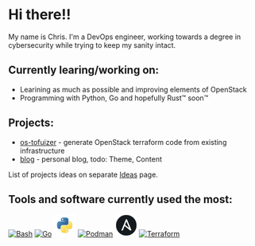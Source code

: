# Hi there!!
My name is Chris. 
I'm a DevOps engineer, working towards a degree in cybersecurity 
while trying to keep my sanity intact.

## Currently learing/working on:
- Learining as much as possible and improving elements of OpenStack
- Programming with Python, Go and hopefully Rust™️ soon™️

## Projects:
- [os-tofuizer](https://github.com/chramb/os-tofuizer) - generate OpenStack terraform code from existing infrastructure
- [blog](https://github.com/chramb/blog) - personal blog, todo: Theme, Content

List of projects ideas on separate [Ideas](ideas.md) page.

## Tools and software currently used the most:
<a href="https://github.com/search?q=user:chramb+topic:Bash&type=repositories"><img alt="Bash" src="https://keestalkstech.com/wp-content/uploads/2019/08/bash-logo-300x300.png" width=45></a>
<a href="https://github.com/search?q=user:chramb+lang:Go&type=repositories"><img alt="Go" src="https://user-images.githubusercontent.com/727262/40395108-6bcc327a-5e1e-11e8-9f76-3917983b8563.png" width=45></a>
<a href="https://github.com/search?q=user:chramb+lang:Python&type=repositories"><img alt="Python" src="https://raw.githubusercontent.com/github/explore/80688e429a7d4ef2fca1e82350fe8e3517d3494d/topics/python/python.png" width=45></a>
<a href="https://github.com/search?q=user:chramb+topic:Podman&type=repositories"><img alt="Podman" src="https://heise.cloudimg.io/width/223/q50.png-lossy-50.webp-lossy-50.foil1/_www-heise-de_/imgs/18/2/5/8/2/8/1/0/podman_logo-670078d7ea1d15a6.png" width=45></a>
<a href="https://github.com/search?q=user:chramb+topic:Ansible&type=repositories"><img alt="Ansible" src="https://raw.githubusercontent.com/github/explore/80688e429a7d4ef2fca1e82350fe8e3517d3494d/topics/ansible/ansible.png" width=45></a>
<a href="https://github.com/search?q=user:chramb+topic:Terraform&type=repositories"><img alt="Terraform" src="https://atix.de/wp-content/uploads/Terraform-Logo-1.png" width=45></a>
